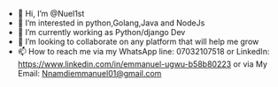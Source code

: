 - 👋 Hi, I’m @Nuel1st
- 👀 I’m interested in python,Golang,Java and NodeJs
- 🌱 I’m currently working as Python/django Dev
- 💞️ I’m looking to collaborate on any platform that will help me grow
- 📫 How to reach me via my WhatsApp line: 07032107518 or LinkedIn: https://www.linkedin.com/in/emmanuel-ugwu-b58b80223 or via My Email: Nnamdiemmanuel01@gmail.com

<!---
Nuel1st/Nuel1st is a ✨ special ✨ repository because its `README.md` (this file) appears on your GitHub profile.
You can click the Preview link to take a look at your changes.
--->
